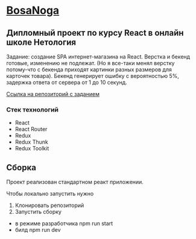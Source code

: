 # [BosaNoga](https://cherry-pynya.github.io/react-diploma/)

## Дипломный проект по курсу React в онлайн школе Нетология
Задание: создание SPA интернет-магазина на React. Верстка и бекенд готовые, изменению не подлежат.
(Но я все-таки менял верстку потому-что с бекенда приходят картинки разных размеров для карточек товара).
Бекенд генерирует ошибку с вероятностью 5%, задержка ответа от сервера от 1 до 10 секунд.

[Ссылка на репозиторий с заданием](https://github.com/netology-code/ra16-diploma)

### Стек технологий
* React
* React Router
* Redux
* Redux Thunk
* Redux Toolkit

## Сборка

Проект реализован стандартном реакт приложении.

Чтобы локально запустить нужно

1. Клонировать репозиторий
2. Запустить сборку
 * в режиме разработчика npm run start
 * билд npm run dev
